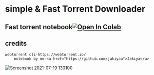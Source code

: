 # simple & Fast Torrent Downloader


## Fast torrent notebook[![Open In Colab](https://colab.research.google.com/assets/colab-badge.svg)](https://colab.research.google.com/github/jakiyaa/simple-fast-torrent-downloader/blob/main/Simple%20%26%20Fast%20Torrent%20Downloader.ipynb)

 ## credits 

```
webtorrent cli-https://webtorrent.io/
    notebook by me-<a href="https://github.com/jakiyaa">Jakiya</a>

```
![Screenshot 2021-07-19 130100](https://user-images.githubusercontent.com/67457538/126129913-f90ed629-1b03-474c-bc83-34cd68070512.png)
